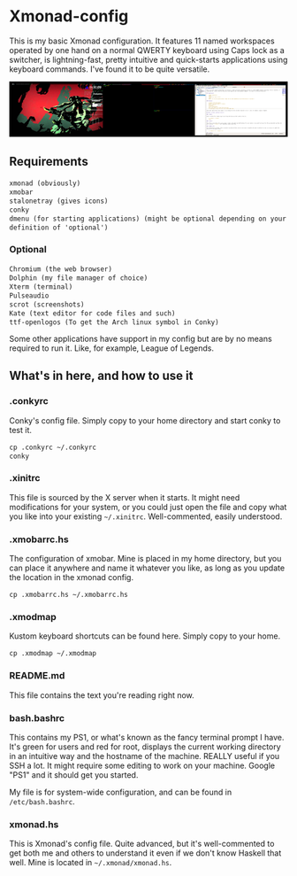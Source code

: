 # Xmonad-config

This is my basic Xmonad configuration. It features 11 named workspaces operated by one hand on a normal QWERTY keyboard using Caps lock as a switcher, is lightning-fast, pretty intuitive and quick-starts applications using keyboard commands. I've found it to be quite versatile. 

![Clear screenshot](screenshots/scrots.png)

## Requirements

    xmonad (obviously)
    xmobar
    stalonetray (gives icons)
    conky
    dmenu (for starting applications) (might be optional depending on your definition of 'optional')

### Optional

    Chromium (the web browser)
    Dolphin (my file manager of choice)
    Xterm (terminal)
    Pulseaudio
    scrot (screenshots)
    Kate (text editor for code files and such)
    ttf-openlogos (To get the Arch linux symbol in Conky)

Some other applications have support in my config but are by no means required to run it. Like, for example, League of Legends. 

## What's in here, and how to use it

### .conkyrc

Conky's config file. Simply copy to your home directory and start conky to test it. 

    cp .conkyrc ~/.conkyrc
    conky

### .xinitrc

This file is sourced by the X server when it starts. It might need modifications for your system, or you could just open the file and copy what you like into your existing `~/.xinitrc`. Well-commented, easily understood. 

### .xmobarrc.hs

The configuration of xmobar. Mine is placed in my home directory, but you can place it anywhere and name it whatever you like, as long as you update the location in the xmonad config. 

    cp .xmobarrc.hs ~/.xmobarrc.hs

### .xmodmap

Kustom keyboard shortcuts can be found here. Simply copy to your home. 

    cp .xmodmap ~/.xmodmap

### README.md

This file contains the text you're reading right now. 

### bash.bashrc

This contains my PS1, or what's known as the fancy terminal prompt I have. It's green for users and red for root, displays the current working directory in an intuitive way and the hostname of the machine. REALLY useful if you SSH a lot. It might require some editing to work on your machine. Google "PS1" and it should get you started. 

My file is for system-wide configuration, and can be found in `/etc/bash.bashrc`. 

### xmonad.hs

This is Xmonad's config file. Quite advanced, but it's well-commented to get both me and others to understand it even if we don't know Haskell that well. Mine is located in `~/.xmonad/xmonad.hs`. 
